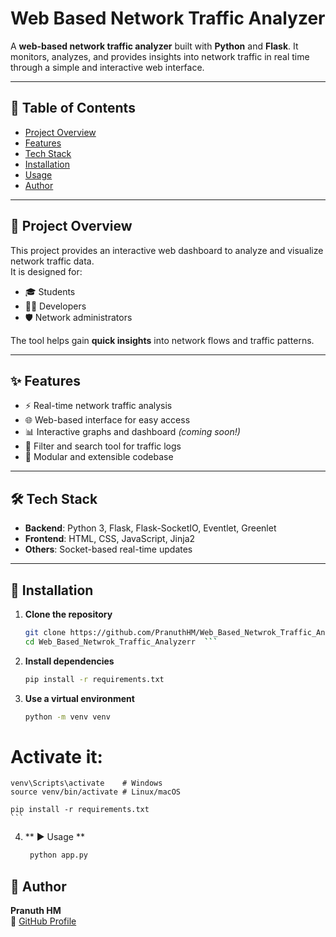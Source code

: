 # Web Based Network Traffic Analyzer

A **web-based network traffic analyzer** built with **Python** and **Flask**. It monitors, analyzes, and provides insights into network traffic in real time through a simple and interactive web interface.

---

## 📌 Table of Contents
- [Project Overview](#-project-overview)
- [Features](#-features)
- [Tech Stack](#-tech-stack)
- [Installation](#-installation)
- [Usage](#-usage)
- [Author](#-author)

---

## 📖 Project Overview
This project provides an interactive web dashboard to analyze and visualize network traffic data.  
It is designed for:
- 🎓 Students  
- 👨‍💻 Developers  
- 🛡️ Network administrators  

The tool helps gain **quick insights** into network flows and traffic patterns.

---

## ✨ Features
- ⚡ Real-time network traffic analysis  
- 🌐 Web-based interface for easy access  
- 📊 Interactive graphs and dashboard *(coming soon!)*  
- 🔎 Filter and search tool for traffic logs  
- 🧩 Modular and extensible codebase  

---

## 🛠️ Tech Stack
- **Backend**: Python 3, Flask, Flask-SocketIO, Eventlet, Greenlet  
- **Frontend**: HTML, CSS, JavaScript, Jinja2  
- **Others**: Socket-based real-time updates  

---

## 🚀 Installation

1. **Clone the repository**
   ```bash
   git clone https://github.com/PranuthHM/Web_Based_Netwrok_Traffic_Analyzerr.git
   cd Web_Based_Netwrok_Traffic_Analyzerr  ```

2. **Install dependencies**
   ``` bash
   pip install -r requirements.txt
   ```

3. **Use a virtual environment**
   ``` bash
   python -m venv venv
  # Activate it:
    venv\Scripts\activate    # Windows
    source venv/bin/activate # Linux/macOS

    pip install -r requirements.txt 
    ```

 4. ** ▶️ Usage **
    ``` bash
     python app.py
    ```

## 👤 Author  
**Pranuth HM**  
🔗 [GitHub Profile](https://github.com/PranuthHM)

